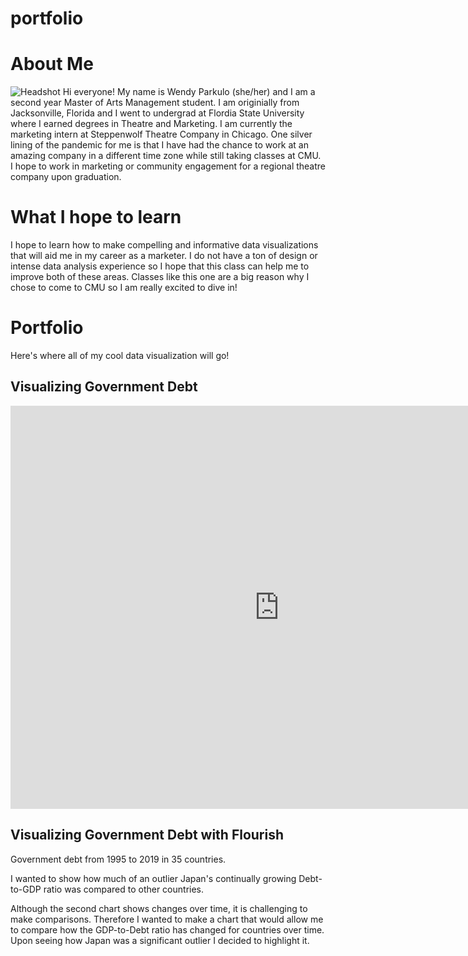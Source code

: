 # portfolio

# About Me
![Headshot](https://scontent.fagc1-2.fna.fbcdn.net/v/t1.0-9/46785141_1911074825656306_6459510317876510720_o.jpg?_nc_cat=100&ccb=2&_nc_sid=174925&_nc_ohc=oS6EnNSjqJYAX_Q0gqW&_nc_ht=scontent.fagc1-2.fna&oh=20568b612c9b8e1f408df254913c1421&oe=5FC55DD9)
Hi everyone! My name is Wendy Parkulo (she/her) and I am a second year Master of Arts Management student. I am originially from Jacksonville, Florida and I went to undergrad at Flordia State University where I earned degrees in Theatre and Marketing. I am currently the marketing intern at Steppenwolf Theatre Company in Chicago. One silver lining of the pandemic for me is that I have had the chance to work at an amazing company in a different time zone while still taking classes at CMU. I hope to work in marketing or community engagement for a regional theatre company upon graduation. 


# What I hope to learn
I hope to learn how to make compelling and informative data visualizations that will aid me in my career as a marketer. I do not have a ton of design or intense data analysis experience so I hope that this class can help me to improve both of these areas. Classes like this one are a big reason why I chose to come to CMU so I am really excited to dive in!

# Portfolio
Here's where all of my cool data visualization will go!

## Visualizing Government Debt

<iframe src="https://data.oecd.org/chart/69Fn" width="860" height="645" style="border: 0" mozallowfullscreen="true" webkitallowfullscreen="true" allowfullscreen="true"><a href="https://data.oecd.org/chart/69Fn" target="_blank">OECD Chart: General government debt, Total, % of GDP, Annual, 2010</a></iframe>

## Visualizing Government Debt with Flourish 

Government debt from 1995 to 2019 in 35 countries. 

<div class="flourish-embed flourish-chart" data-src="visualisation/4281594"><script src="https://public.flourish.studio/resources/embed.js"></script></div>

I wanted to show how much of an outlier Japan's continually growing Debt-to-GDP ratio was compared to other countries.

<div class="flourish-embed flourish-chart" data-src="visualisation/4282018"><script src="https://public.flourish.studio/resources/embed.js"></script></div>

Although the second chart shows changes over time, it is challenging to make comparisons. Therefore I wanted to make a chart that would allow me to compare how the GDP-to-Debt ratio has changed for countries over time. Upon seeing how Japan was a significant outlier I decided to highlight it. 
